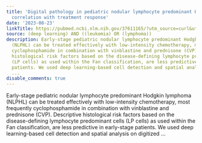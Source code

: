 ```yaml
---
title: 'Digital pathology in pediatric nodular lymphocyte predominant Hodgkin lymphoma:
  correlation with treatment response'
date: '2023-08-23'
linkTitle: https://pubmed.ncbi.nlm.nih.gov/37611165/?utm_source=curl&utm_medium=rss&utm_campaign=pubmed-2&utm_content=1byXLWG-5Hn0_qdLgZYpDfLA2UWGhGNgZGereuo1rJN2aoAQXP&fc=20220814223158&ff=20230824180953&v=2.17.9.post6+86293ac
source: (deep learning) AND ((leukemia) OR (lymphoma))
description: Early-stage pediatric nodular lymphocyte predominant Hodgkin lymphoma
  (NLPHL) can be treated effectively with low-intensity chemotherapy, most frequently
  cyclophosphamide in combination with vinblastine and prednisone (CVP). Descriptive
  histological risk factors based on the disease-defining lymphocyte predominant cells
  (LP cells) as used within the Fan classification, are less predictive in early-stage
  patients. We used deep learning-based cell detection and spatial analysis on digitized
  ...
disable_comments: true
---
```

Early-stage pediatric nodular lymphocyte predominant Hodgkin lymphoma (NLPHL) can be treated effectively with low-intensity chemotherapy, most frequently cyclophosphamide in combination with vinblastine and prednisone (CVP). Descriptive histological risk factors based on the disease-defining lymphocyte predominant cells (LP cells) as used within the Fan classification, are less predictive in early-stage patients. We used deep learning-based cell detection and spatial analysis on digitized ...